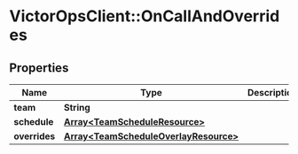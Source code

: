 # VictorOpsClient::OnCallAndOverrides

## Properties

| Name          | Type                                                                           | Description | Notes      |
| ------------- | ------------------------------------------------------------------------------ | ----------- | ---------- |
| **team**      | **String**                                                                     |             | [optional] |
| **schedule**  | [**Array&lt;TeamScheduleResource&gt;**](TeamScheduleResource.md)               |             | [optional] |
| **overrides** | [**Array&lt;TeamScheduleOverlayResource&gt;**](TeamScheduleOverlayResource.md) |             | [optional] |
